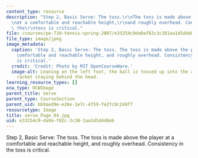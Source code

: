 ```yaml
---
content_type: resource
description: "Step 2, Basic Serve: The toss.\r\nThe toss is made above the player\r\
  \nat a comfortable and reachable height,\r\nand roughly overhead. Consistency in\
  \ the\r\ntoss is critical."
file: /courses/pe-710-tennis-spring-2007/e33254c9da9af82c3c381aa1d5d4d8eb_serve_Page_04.jpg
file_type: image/jpeg
image_metadata:
  caption: 'Step 2, Basic Serve: The toss. The toss is made above the player at a
    comfortable and reachable height, and roughly overhead. Consistency in the toss
    is critical.'
  credit: 'Credit: Photo by MIT OpenCourseWare.'
  image-alt: Leaning on the left foot, the ball is tossed up into the air, with the
    racket staying behind the head.
learning_resource_types: []
ocw_type: OCWImage
parent_title: Serve
parent_type: CourseSection
parent_uid: bb9aed9e-e26e-1e7c-4759-fe2fc9c249f7
resourcetype: Image
title: serve_Page_04.jpg
uid: e33254c9-da9a-f82c-3c38-1aa1d5d4d8eb
---
```

Step 2, Basic Serve: The toss.
The toss is made above the player
at a comfortable and reachable height,
and roughly overhead. Consistency in the
toss is critical.

